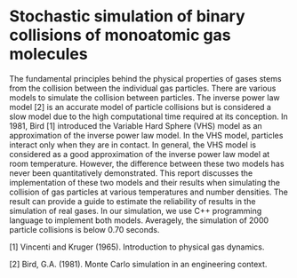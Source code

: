 # Stochastic simulation of binary collisions of monoatomic gas molecules

The fundamental principles behind the physical properties of gases stems from the collision between the individual gas particles. There are various models to simulate the
collision between particles. The inverse power law model [2] is an accurate model of particle collisions but is considered a slow model due to the high computational time required at its conception. In 1981, Bird [1] introduced the Variable Hard Sphere (VHS) model as an approximation of the inverse power law model. In the VHS model, particles
interact only when they are in contact. In general, the VHS model is considered as a good approximation of the inverse power law model at room temperature. However, the difference between these two models has never been quantitatively demonstrated. This report discusses the implementation of these two models and their results when simulating the collision of gas particles at various temperatures and number densities. The result can provide a guide to estimate the reliability of results in the simulation of real gases. In our simulation, we use C++ programming language to implement both models. Averagely, the simulation of 2000 particle collisions is below 0.70 seconds.

[1] Vincenti and Kruger (1965). Introduction to physical gas dynamics.

[2] Bird, G.A. (1981). Monte Carlo simulation in an engineering context.
